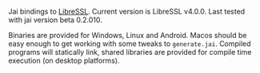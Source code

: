 Jai bindings to [LibreSSL](https://github.com/libressl/portable). Current version is LibreSSL v4.0.0. Last tested with jai version beta 0.2.010.

Binaries are provided for Windows, Linux and Android. Macos should be easy enough to get working with some tweaks to `generate.jai`. Compiled programs will statically link, shared libraries are provided for compile time execution (on desktop platforms).
